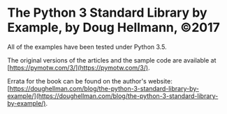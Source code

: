 # The Python 3 Standard Library by Example, by Doug Hellmann, ©2017

All of the examples have been tested under Python 3.5.

The original versions of the articles and the sample code are available at [https://pymotw.com/3/](https://pymotw.com/3/).

Errata for the book can be found on the author's website: [https://doughellman.com/blog/the-python-3-standard-library-by-example/](https://doughellman.com/blog/the-python-3-standard-library-by-example/).